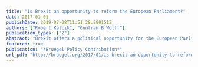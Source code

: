 ```yaml
---
title: "Is Brexit an opportunity to reform the European Parliament?"
date: 2017-01-01
publishDate: 2019-07-08T11:51:28.889151Z
authors: ["Robert Kalcik", "Guntram B Wolff"]
publication_types: ["2"]
abstract: "Brexit offers a political opportunity for the European Parliament to reform the allocation of seats to member states. This Policy Contribution explores different options for reform and their implications for equality of representation and distribution of seats to countries, within the constraints set by the EU treaties."
featured: true
publication: "*Bruegel Policy Contribution*"
url_pdf: "http://bruegel.org/2017/01/is-brexit-an-opportunity-to-reform-the-european-parliament/"
---
```


